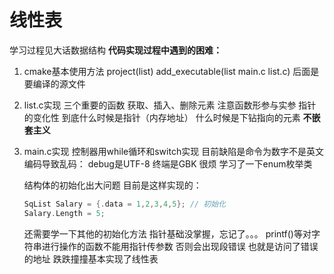 <!--
 * @Author: 睦疏 
 * @Date: 2023-03-25 21:33:16
 * @LastEditors: 睦疏
 * @LastEditTime: 2023-03-26 19:58:16
 * @FilePath: \undefinedd:\notes\硬件组学习\数据结构实现.md
 * @Description: 
 * 
 * Copyright (c) 2023 by ${git_name_email}, All Rights Reserved. 
-->
# 线性表
学习过程见大话数据结构
**代码实现过程中遇到的困难：**
1. cmake基本使用方法
 project(list)
 add_executable(list main.c list.c)
 后面是要编译的源文件
2. list.c实现
   三个重要的函数
   获取、插入、删除元素
   注意函数形参与实参
   指针的变化性
   到底什么时候是指针（内存地址）
   什么时候是下钻指向的元素
   **不嵌套主义**
3. main.c实现
   控制器用while循环和switch实现
   目前缺陷是命令为数字不是英文
   编码导致乱码：
   debug是UTF-8
   终端是GBK 很烦
   学习了一下enum枚举类

   结构体的初始化出大问题
   目前是这样实现的：
   ``` c
   SqList Salary = {.data = 1,2,3,4,5}; // 初始化
   Salary.Length = 5;
   ```
   还需要学一下其他的初始化方法
   指针基础没掌握，忘记了。。。
   printf()等对字符串进行操作的函数不能用指针传参数
   否则会出现段错误 也就是访问了错误的地址
   跌跌撞撞基本实现了线性表